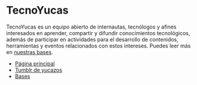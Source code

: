 [1]:http://tecnoyucas.org/ "Página principal de TecnoYucas"
[2]:http://yucazos.tumblr.com/ "Tumblr de Yucazos"
[3]:http://tecnoyucas.tumblr.com/post/9470070489/bases-de-tecnoyucas "Bases de TecnoYucas"


# TecnoYucas #

TecnoYucas es un equipo abierto de internautas, tecnólogos y afines interesados en aprender, compartir y difundir conocimientos tecnológicos, además de participar en actividades para el desarrollo de contenidos, herramientas y eventos relacionados con estos intereses. Puedes leer más en [nuestras bases][3].

* [Página principal][1]
* [Tumblr de yucazos][2]
* [Bases][3]
